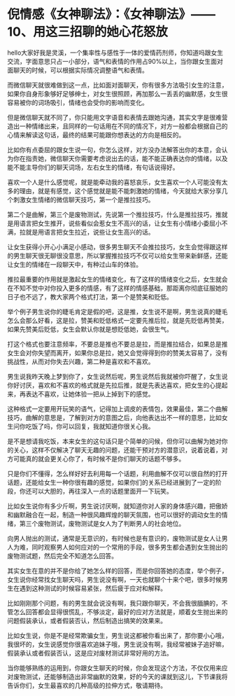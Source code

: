 # 倪情感《女神聊法》：《女神聊法》——10、用这三招聊的她心花怒放

hello大家好我是灵溪，一个集率性与感性于一体的爱情药剂师，你知道吗跟女生交流，字面意思只占一小部分，语气和表情的作用占90%以上，当你跟女生面对面聊天的时候，可以根据实际情况调整语气和表情。

而微信聊天就很难做到这一点，比如面对面聊天，你有很多方法吸引女生的注意，如果你自身形象够好足够绅士，对女生很照顾，再加那么一丢丢的幽默感，女生很容易被你的词场吸引，情绪也会受你的影响而变化。

但是微信聊天就不同了，你只能用文字语音和表情去跟她沟通，其实文字是很难营造出一种情绪出来，且同样的一句话用在不同的情况下，对方一般都会根据自己的心情来解读这句话，最终的结果可能跟你想表达的方向是相反的。

比如你有点委屈的跟女生说一句，你怎么这样，对方没办法解答出你的本意，会认为你在指责她，微信聊天你需要考虑说出去的话，能不能正确表达你的情绪，以及能不能主导你们的聊天词场，左右女生的情绪，有句话说得好。

喜欢一个人是什么感觉呢，就是能牵动我的喜怒哀乐，女生喜欢一个人可能没有太多的理由，就是有感觉，这个感觉就是能不能刺激她的情绪，今天就给大家分享几个刺激女生情绪的微信聊天技巧，第一个是推拉技巧。

第二个是曲解，第三个是废物测试，先说第一个推拉技巧，什么是推拉技巧，推就是用语言把女生推开，说些看似会惹女生不高兴的话，让女生有小情绪小委屈小不满，拉就是用语言把女生拉近，说些让女生高兴的话。

让女生获得小开心小满足小感动，很多男生聊天不会推拉技巧，女生会觉得跟这样的男生聊天很无聊很没意思，所以掌握推拉技巧不仅可以给女生带来新鲜感，还能让女生的情绪在一段聊天中，有种过山车的体验。

推拉最重要的作用就是激起女生的情绪变化，有了这样的情绪变化之后，女生就会在不知不觉中对你投入更多的情感，有了这样的情感基础，那距离你彻底征服她的日子也不远了，教大家两个格式打法，第一个是赞美和贬低。

举个例子男生说你的睫毛肯定是假的吧，这是推，女生说不是啊，男生说真的睫毛怎么会那么好看，这是拉，赞美和贬低格式一定要先推后拉，就是先贬低再赞美，如果先赞美后贬低，女生会默认你就是想贬低她，会很生气。

打这个格式也要注意频率，不要总是推也不要总是拉，而是推拉结合，如果总是推女生会对你失望而离开，如果你总是拉，她又会觉得得到你的赞美太容易了，没有挑战性，从而对你失去兴趣，第二种是喜欢和不喜欢。

男生说我昨天晚上梦到你了，女生说然后呢，男生说然后我就被你吓醒了，女生说你好讨厌，喜欢和不喜欢的格式就是先拉后推，就是先表达喜欢，把女生的心提起来，再表达不喜欢，让她体验一把从上掉到下的感觉。

这种格式一定要用开玩笑的语气，记得加上调皮的表情包，效果最佳，第二个曲解技巧，曲解的意思是，了解到对方的意图之后，向他表达出不一样的意思，比如女生问你吃饭了吗，你可以回复，我就知道你很关心我。

是不是想请我吃饭，本来女生的这句话只是个简单的问候，但你可以曲解为她对你的关心，这样不仅解决了聊天无趣的问题，还能干预对方的潜意识，说着说着，对方可能真的就会更关心你了，有时候不是你们聊天的话题不够多。

只是你们不懂得，怎么样好好去利用每一个话题，利用曲解不仅可以很自然的打开话题，还能给女生一种你很有趣的感觉，如果你们的关系已经进展到了一定的阶段，你还可以大胆的，再往深入一点的话题里面开一下玩笑。

比如女生说你有多少斤啊，男生说讨厌啊，就知道你对人家的身体感兴趣，把傲娇和幽默融合在一起，制造一种很风趣辉煌的聊天氛围，也可以很好的调动女生的情绪，第三个废物测试，废物测试是女人为了判断男人的社会地位。

向男人抛出的测试，通常是无意识的，有时候也是有意识的，废物测试是女人让男人为难，同时观察男人如何应对的一个常用的手段，很多男生都会遇到女生抛出的废物测试题，然后完全不知道怎么回答。

其实女生在意的并不是你给了她怎么样的回答，而是你回答她的态度，举个例子，女生说你经常找女生聊天吗，男生说没有啊，一天也就聊个十来个吧，很多时候男生在遇到这种测试的时候容易紧张，然后疲于应对和解释。

比如刚刚那个问题，有的男生就会说没有啊，我只跟你聊天，不会我很腼腆的，不管怎么回答都会显得很慌乱，不够淡定，最好的应对方法就是，顺着女生抛出来的问题假装承认，或者假装否认，然后制造出搞笑的效果来。

比如女生说，你是不是经常欺骗女生，男生说这都被你看出来了，那你要小心哦，我很坏的，女生说感觉你很喜欢追妹子哦，男生说没有啊，我经常被妹子追好嘛，假装承认或者假装否认，这是应对废材测试非常好用的方法。

当你能够熟练的运用到，你跟女生聊天的时候，你会发现这个方法，不仅仅用来应对废物测试，还能够制造出非常幽默的效果，好的今天的课就到这儿，下节课我将告诉你们，女生最喜欢的几种高级的拉伸方式，敬请期待。

